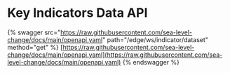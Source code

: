 # Key Indicators Data API

{% swagger src="https://raw.githubusercontent.com/sea-level-change/docs/main/openapi.yaml" path="/edge/ws/indicator/dataset" method="get" %}
[https://raw.githubusercontent.com/sea-level-change/docs/main/openapi.yaml](https://raw.githubusercontent.com/sea-level-change/docs/main/openapi.yaml)
{% endswagger %}
